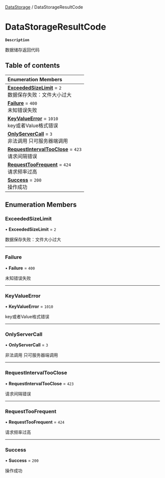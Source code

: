 [DataStorage](../modules/DataStorage.DataStorage.md) / DataStorageResultCode

# DataStorageResultCode <Badge type="tip" text="Enumeration" />

**`Description`**

数据储存返回代码

## Table of contents

| Enumeration Members |
| :-----|
| **[ExceededSizeLimit](DataStorage.DataStorage.DataStorageResultCode.md#exceededsizelimit)** = ``2`` <br> 数据保存失败：文件大小过大|
| **[Failure](DataStorage.DataStorage.DataStorageResultCode.md#failure)** = ``400`` <br> 未知错误失败|
| **[KeyValueError](DataStorage.DataStorage.DataStorageResultCode.md#keyvalueerror)** = ``1010`` <br> key或者Value格式错误|
| **[OnlyServerCall](DataStorage.DataStorage.DataStorageResultCode.md#onlyservercall)** = ``3`` <br> 非法调用 只可服务器端调用|
| **[RequestIntervalTooClose](DataStorage.DataStorage.DataStorageResultCode.md#requestintervaltooclose)** = ``423`` <br> 请求间隔错误|
| **[RequestTooFrequent](DataStorage.DataStorage.DataStorageResultCode.md#requesttoofrequent)** = ``424`` <br> 请求频率过高|
| **[Success](DataStorage.DataStorage.DataStorageResultCode.md#success)** = ``200`` <br> 操作成功|

## Enumeration Members

### ExceededSizeLimit

• **ExceededSizeLimit** = ``2``

数据保存失败：文件大小过大

___

### Failure

• **Failure** = ``400``

未知错误失败

___

### KeyValueError

• **KeyValueError** = ``1010``

key或者Value格式错误

___

### OnlyServerCall

• **OnlyServerCall** = ``3``

非法调用 只可服务器端调用

___

### RequestIntervalTooClose

• **RequestIntervalTooClose** = ``423``

请求间隔错误

___

### RequestTooFrequent

• **RequestTooFrequent** = ``424``

请求频率过高

___

### Success

• **Success** = ``200``

操作成功
